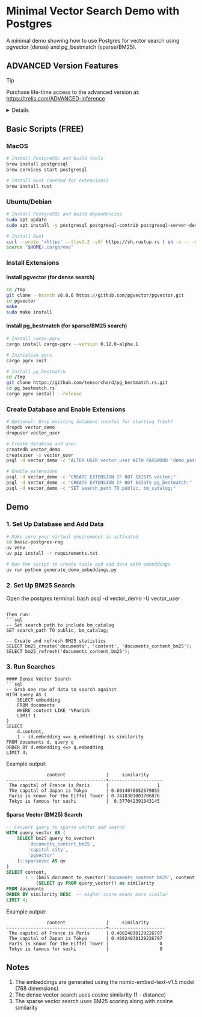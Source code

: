 # Minimal Vector Search Demo with Postgres

A minimal demo showing how to use Postgres for vector search using pgvector (dense) and pg_bestmatch (sparse/BM25).

## ADVANCED Version Features

> [!TIP]
> Purchase life-time access to the advanced version at: https://trelis.com/ADVANCED-inference

<details>

- **Document Processing**
  - Handles PDF, DOCX, TXT, and MD files automatically
  - Preserves metadata (page numbers, line numbers, sections)
  - Smart text chunking by page, paragraphs, lines and/or characters
  - Two-stage text normalization (cleaning + lemmatization)

- **Vector Search Capabilities**
  - Dense vector search using HNSW indexing for semantic similarity
  - Sparse vector search using BM25 for keyword matching
  - Configurable top-k retrieval

- **Database Optimizations**
  - Asynchronous database operations with connection pooling
  - Efficient vector indexing using pgvector
  - BM25 statistics tracking for improved text search
  - Batch processing support for document uploads

- **Development Features**
  - Complete test suite for embeddings, chunking, and search
  - Database migration management with Alembic
  - Verification scripts for setup and configuration
  - Command-line tools for testing and maintenance

- **Performance Features**
  - Pre-initialized NLTK models to reduce latency
  - Optimized chunk size for LLM context windows
  - Direct SQL queries for vector operations

- **Command Line Search Interface**
  - Conduct dense or sparse searches from the command line
</details>

## Basic Scripts (FREE)

### MacOS
```bash
# Install PostgreSQL and build tools
brew install postgresql
brew services start postgresql

# Install Rust (needed for extensions)
brew install rust
```

### Ubuntu/Debian
```bash
# Install PostgreSQL and build dependencies
sudo apt update
sudo apt install -y postgresql postgresql-contrib postgresql-server-dev-all build-essential

# Install Rust
curl --proto '=https' --tlsv1.2 -sSf https://sh.rustup.rs | sh -s -- -y
source "$HOME/.cargo/env"
```

### Install Extensions

#### Install pgvector (for dense search)
```bash
cd /tmp
git clone --branch v0.8.0 https://github.com/pgvector/pgvector.git
cd pgvector
make
sudo make install
```

#### Install pg_bestmatch (for sparse/BM25 search)
```bash
# Install cargo-pgrx
cargo install cargo-pgrx --version 0.12.0-alpha.1

# Initialize pgrx
cargo pgrx init

# Install pg_bestmatch
cd /tmp
git clone https://github.com/tensorchord/pg_bestmatch.rs.git
cd pg_bestmatch.rs
cargo pgrx install --release
```

### Create Database and Enable Extensions

```bash
# Optional: Drop existing database (useful for starting fresh)
dropdb vector_demo
dropuser vector_user

# Create database and user
createdb vector_demo
createuser -s vector_user
psql -d vector_demo -c "ALTER USER vector_user WITH PASSWORD 'demo_password';"

# Enable extensions
psql -d vector_demo -c "CREATE EXTENSION IF NOT EXISTS vector;"
psql -d vector_demo -c "CREATE EXTENSION IF NOT EXISTS pg_bestmatch;"
psql -d vector_demo -c "SET search_path TO public, bm_catalog;"
```

## Demo

### 1. Set Up Database and Add Data

```bash
# Make sure your virtual environment is activated
cd basic-postgres-rag
uv venv
uv pip install -r requirements.txt

# Run the script to create table and add data with embeddings
uv run python generate_demo_embeddings.py
```

### 2. Set Up BM25 Search

Open the postgres terminal:
bash
psql -d vector_demo -U vector_user
```

Then run:
```sql
-- Set search path to include bm_catalog
SET search_path TO public, bm_catalog;

-- Create and refresh BM25 statistics
SELECT bm25_create('documents', 'content', 'documents_content_bm25');
SELECT bm25_refresh('documents_content_bm25');
```

### 3. Run Searches
```
#### Dense Vector Search
```sql
-- Grab one row of data to search against
WITH query AS (
    SELECT embedding 
    FROM documents 
    WHERE content LIKE '%Paris%' 
    LIMIT 1
)
SELECT 
    d.content,
    1 - (d.embedding <=> q.embedding) as similarity
FROM documents d, query q
ORDER BY d.embedding <=> q.embedding
LIMIT 4;
```

Example output:
```
               content               |     similarity     
-------------------------------------+--------------------
 The capital of France is Paris      |                  1
 The capital of Japan is Tokyo       | 0.8014076652679855
 Paris is known for the Eiffel Tower | 0.7418301003706876
 Tokyo is famous for sushi           |  0.577042391843145
```

#### Sparse Vector (BM25) Search
```sql
-- Convert query to sparse vector and search
WITH query_vector AS (
    SELECT bm25_query_to_svector(
        'documents_content_bm25',
        'capital city',
        'pgvector'
    )::sparsevec AS qv
)
SELECT content,
       1 - (bm25_document_to_svector('documents_content_bm25', content, 'pgvector')::sparsevec <=> 
           (SELECT qv FROM query_vector)) as similarity
FROM documents
ORDER BY similarity DESC  -- Higher score means more similar
LIMIT 4;
```

Example output:
```
               content               |     similarity      
-------------------------------------+---------------------
 The capital of France is Paris      | 0.40824830129226797
 The capital of Japan is Tokyo       | 0.40824830129226797
 Paris is known for the Eiffel Tower |                   0
 Tokyo is famous for sushi           |                   0
```

## Notes

1. The embeddings are generated using the nomic-embed-text-v1.5 model (768 dimensions)
2. The dense vector search uses cosine similarity (1 - distance)
3. The sparse vector search uses BM25 scoring along with cosine similarity

